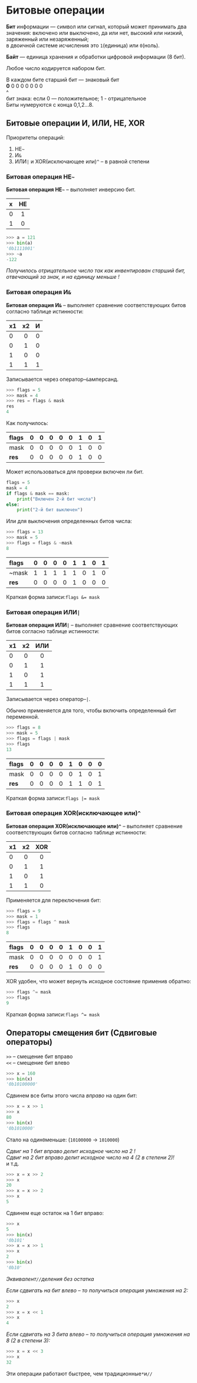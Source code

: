 # Битовые операции

**Бит** информации — символ или сигнал, который может принимать два 
значения: включено или выключено, да или нет, высокий или низкий, 
заряженный или незаряженный; <br>
в двоичной системе исчисления это `1`(единица) или `0`(ноль).

**Байт** — единица хранения и обработки цифровой информации (8 бит). 

Любое число кодируется набором бит. <br>

В каждом бите старший бит — знаковый бит <br>
**0** 0 0 0 0 0 0 0 <br>
 ^ <br>
бит знака: если 0 — положительное; 1 - отрицательное <br>
Биты нумеруются с конца 0,1,2...8.

## Битовые операции И, ИЛИ, НЕ, XOR

Приоритеты операций:
1. НЕ`~`
2. И`&`
3. ИЛИ`|` и XOR(исключающее или)`^` – в равной степени

### Битовая операция НЕ`~`
**Битовая операция НЕ`~`** – выполняет инверсию бит.

| x   | НЕ  | 
|:----|:---:|
| 0   |  1  |
| 1   |  0  |

```python
>>> a = 121
>>> bin(a)
'0b1111001'
>>> ~a
-122
```
*Получилось отрицательное число так как инвентирован старший бит, 
отвечающий за знак, и на единицу меньше !*<br>

### Битовая операция И`&`
**Битовая операция И`&`** – выполняет сравнение соответствующих битов согласно
таблице истинности: 

| x1  | x2  |  И  | 
|:----|:---:|:---:|
| 0   |  0  |  0  |
| 0   |  1  |  0  |
| 1   |  0  |  0  |
| 1   |  1  |  1  |
Записывается через оператор–`&`амперсанд.  
```python
>>> flags = 5
>>> mask = 4
>>> res = flags & mask
res
4
```
Как получилось:

| flags    |  0  |  0  |  0  |  0  |  0  |  1  |  0  |  1  |
|:---------|:---:|:---:|:---:|:---:|:---:|:---:|:---:|:---:|
| mask     |  0  |  0  |  0  |  0  |  0  |  1  |  0  |  0  |
| **res**  |  0  |  0  |  0  |  0  |  0  |  1  |  0  |  0  |

Может использоваться для проверки включен ли бит.
```python
flags = 5
mask = 4
if flags & mask == mask:
    print("Включен 2-й бит числа")
else:
    print("2-й бит выключен")
```
Или для выключения определенных битов числа:
```python
>>> flags = 13
>>> mask = 5
>>> flags = flags & ~mask
8
```

| flags   |  0  |  0  |  0  |  0  |  1  |  1  |  0  |  1  |
|:--------|:---:|:---:|:---:|:---:|:---:|:---:|:---:|:---:|
| ~mask   |  1  |  1  |  1  |  1  |  1  |  0  |  1  |  0  |
| **res** |  0  |  0  |  0  |  0  |  1  |  0  |  0  |  0  |

Краткая форма записи:`flags &= mask`

### Битовая операция ИЛИ`|`
**Битовая операция ИЛИ`|`** – выполняет сравнение соответствующих битов согласно
таблице истинности: 

| x1  | x2  | ИЛИ | 
|:----|:---:|:---:|
| 0   |  0  |  0  |
| 0   |  1  |  1  |
| 1   |  0  |  1  |
| 1   |  1  |  1  |

Записывается через оператор–`|`.

Обычно применяется для того, чтобы включить определенный бит переменной.
```python
>>> flags = 8
>>> mask = 5
>>> flags = flags | mask
>>> flags
13
```

| flags    |  0  |  0  |  0  |  0  |  1  |  0  |  0  |  0  |
|:---------|:---:|:---:|:---:|:---:|:---:|:---:|:---:|:---:|
| mask     |  0  |  0  |  0  |  0  |  0  |  1  |  0  |  1  |
| **res**  |  0  |  0  |  0  |  0  |  1  |  1  |  0  |  1  |

Краткая форма записи:`flags |= mask`

### Битовая операция XOR(исключающее или)`^`
**Битовая операция XOR(исключающее или)`^`** – выполняет сравнение соответствующих битов согласно
таблице истинности: 

| x1  | x2  | XOR | 
|:----|:---:|:---:|
| 0   |  0  |  0  |
| 0   |  1  |  1  |
| 1   |  0  |  1  |
| 1   |  1  |  0  |

Применяется для переключения бит:
```python
>>> flags = 9
>>> mask = 1
>>> flags = flags ^ mask
>>> flags
8
```

| flags    |  0  |  0  |  0  |  0  |  1  |  0  |  0  |  1  |
|:---------|:---:|:---:|:---:|:---:|:---:|:---:|:---:|:---:|
| mask     |  0  |  0  |  0  |  0  |  0  |  0  |  0  |  1  |
| **res**  |  0  |  0  |  0  |  0  |  1  |  0  |  0  |  0  |

XOR удобен, что может вернуть исходное состояние применив обратно:
```python
>>> flags ^= mask
>>> flags
9
```
Краткая форма записи:`flags ^= mask`

## Операторы смещения бит (Сдвиговые операторы)

`>>` – смещение бит вправо <br>
`<<` – смещение бит влево

```python
>>> x = 160
>>> bin(x)
'0b10100000'
```
Сдвинем все биты этого числа *вправо* на один бит:
```python
>>> x = x >> 1
>>> x
80
>>> bin(x)
'0b1010000'
```
Стало на один`0`меньше: (`10100000` -> `1010000`)

*Сдвиг на 1 бит вправо делит исходное число на 2 !* <br>
*Сдвиг на 2 бит вправо делит исходное число на 4 (2 в степени 2)!* <br>
и т.д.
```python
>>> x = x >> 2
>>> x
20
>>> x = x >> 2
>>> x
5
```

Сдвинем еще остаток на 1 бит вправо:
```python
>>> x
5
>>> bin(x)
'0b101'
>>> x = x >> 1
>>> x
2
>>> bin(x)
'0b10'
```
*Эквивалент`//`деления без остатка*

*Если сдвигать на бит влево – то получиться операция умножения на 2:*
```python
>>> x
2
>>> x = x << 1
>>> x
4
```
*Если сдвигать на 3 бита влево – то получиться операция умножения на 8 (2 в степени 3):*
```python
>>> x = x << 3
>>> x
32
```

Эти операции работают быстрее, чем традиционные`*`и`//` 
